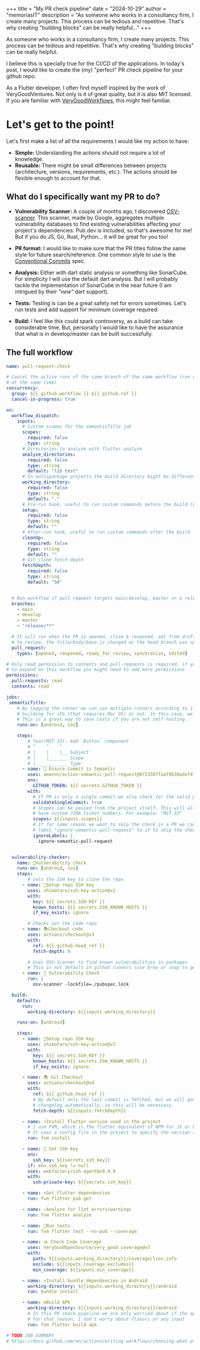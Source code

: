 +++
title = "My PR check pipeline"
date = "2024-10-29"
author = "memoriasIT"
description = "As someone who works in a consultancy firm, I create many projects. This process can be tedious and repetitive. That's why creating \"building blocks\" can be really helpful..."
+++

As someone who works in a consultancy firm, I create many projects. This process can be tedious and repetitive. That's why creating "building blocks" can be really helpful.

I believe this is specially true for the CI/CD of the applications.
In today's post, I would like to create the (my) "perfect" PR check pipeline for your github repo.

As a Flutter developer, I often find myself inspired by the work of VeryGoodVentures. Not only is it of great quality, but it is also MIT licensed. If you are familiar with [VeryGoodWorkflows](https://www.github.com/VeryGoodOpenSource/very_good_workflows/tree/main), this might feel familiar.

# Let's get to the point!

Let's first make a list of all the requirements I would like my action to have:

- **Simple:** Understanding the actions should not require a lot of knowledge.
- **Reusable:** There might be small differences between projects (architecture, versions, requirements, etc.). The actions should be flexible enough to account for that.

## What do I specifically want my PR to do?

- **Vulnerability Scanner:** A couple of months ago, I discovered [OSV-scanner](https://security.googleblog.com/2022/12/announcing-osv-scanner-vulnerability.html). This scanner, made by Google, aggregates multiple vulnerability databases to find existing vulnerabilities affecting your project's dependencies. Pub.dev is included, so that's awesome for me! But if you do JS, Go, Rust, Python... it will be great for you too!

- **PR format:** I would like to make sure that the PR titles follow the same style for future search/reference. One common style to use is the [Conventional Commits](https://www.conventionalcommits.org/en/v1.0.0/) spec.

- **Analysis:** Either with dart static analysis or something like SonarCube. For simplicity I will use the default dart analysis. But I will probably tackle the implementation of SonarCube in the near future (I am intrigued by their _"new"_ dart support).

- **Tests:** Testing is can be a great safety net for errors sometimes. Let's run tests and add support for minimum coverage required.

- **Build:** I feel like this could spark controversy, as a build can take considerable time. But, personally I would like to have the assurance that what is in develop/master can be built successfully.

## The full workflow

```yaml
name: pull-request-check

# Cancel the active runs of the same branch of the same workflow (run only one
# at the same time)
concurrency:
  group: ${{ github.workflow }}-${{ github.ref }}
  cancel-in-progress: true

on:
  workflow_dispatch:
    inputs:
      # Custom scopes for the semanticTitle job
      scopes:
        required: false
        type: string
      # Directories to analyze with flutter analyze
      analyze_directories:
        required: false
        type: string
        default: "lib test"
      # In multipackage projects the build directory might be different
      working_directory:
        required: false
        type: string
        default: "."
      # Pre-run hook, useful to run custom commands before the build (e.g. melos get)
      setup:
        required: false
        type: string
        default: ""
      # After-run hook, useful to run custom commands after the build
      cleanUp:
        required: false
        type: string
        default: ""
      # Git clone fetch-depth
      fetchDepth:
        required: false
        type: string
        default: "50"


  # Run workflow if pull request targets main/develop, master or a release branch.
  branches:
    - main
    - develop
    - master
    - "release/**"

  # It will run when the PR is opened, close & reopened, set from draft to ready
  # to review, the title/body/base is changed or the head branch was updated.
  pull_request:
    types: [opened, reopened, ready_for_review, synchronize, edited]

# Only read permission to contents and pull-requests is required, if you decide
# to expand on this workflow you might need to add more permissions
permissions:
  pull-requests: read
  contents: read

jobs:
 semanticTitle:
    # By tagging the runner we can use multiple runners according to if we are
    # building for iOS (that requires Mac OS) or not. In this case, we don't care.
    # This is a great way to save costs if you are not self-hosting.
    runs-on: [android, ios]

    steps:
        # feat(MIT-33): Add `Button` component
        # ^    ^    ^
        # |    |    |__ Subject
        # |    |_______ Scope
        # |____________ Type
      - name: 🤖 Ensure Commit is Semantic
        uses: amannn/action-semantic-pull-request@0723387faaf9b38adef4775cd42cfd5155ed6017 # v5.5.3
        env:
          GITHUB_TOKEN: ${{ secrets.GITHUB_TOKEN }}
        with:
          # If PR is only a single commit we also check for the valid pattern
          validateSingleCommit: true
          # Scopes can be passed from the project itself. This will allow to
          # have custom JIRA ticket numbers. For example: "MIT-33"
          scopes: ${{inputs.scopes}}
          # If for some reason we want to skip the check in a PR we can add the
          # label "ignore-semantic-pull-request" to it to skip the check.
          ignoreLabels: |
            ignore-semantic-pull-request


  vulnerability-checker:
    name: 🦠️Vulnerability check
    runs-on: [android, ios]
    steps:
        # Sets the SSH key to clone the repo
      - name: 🔑Setup repo SSH key
        uses: shimataro/ssh-key-action@v2
        with:
          key: ${{ secrets.SSH_KEY }}
          known_hosts: ${{ secrets.SSH_KNOWN_HOSTS }}
          if_key_exists: ignore

        # Checks out the code repo
      - name: 📚Checkout code
        uses: actions/checkout@v3
        with:
          ref: ${{ github.head_ref }}
          fetch-depth: 0

        # Uses OSV-Scanner to find known vulnerabilities in packages
        # This is not default in github runners (use brew or snap to get it)
      - name: 🦠️ Vulnerability Check
        run: |
          osv-scanner -lockfile=./pubspec.lock

  build:
    defaults:
      run:
        working-directory: ${{inputs.working_directory}}

    runs-on: [android]

    steps:
      - name: 🔑Setup repo SSH key
        uses: shimataro/ssh-key-action@v2
        with:
          key: ${{ secrets.SSH_KEY }}
          known_hosts: ${{ secrets.SSH_KNOWN_HOSTS }}
          if_key_exists: ignore

      - name: 📚 Git Checkout
        uses: actions/checkout@v4
        with:
          ref: ${{ github.head_ref }}
          # By default only the last commit is fetched, but we will generate a
          # changelog automatically, so this will be necessary.
          fetch-depth: ${{inputs.fetchDepth}}

      - name: ⬇️Install Flutter version used in the project
        # I use FVM, which is the flutter equivalent of NPM for JS or RVM for ruby.
        # It uses a config file in the project to specify the version (.fvmrc).
        run: fvm install

      - name: 🤫 Set SSH Key
        env:
          ssh_key: ${{secrets.ssh_key}}
        if: env.ssh_key != null
        uses: webfactory/ssh-agent@v0.9.0
        with:
          ssh-private-key: ${{secrets.ssh_key}}

      - name: ⬇️Get Flutter dependencies
        run: fvm flutter pub get

      - name: ⚠️Analyze for lint errors/warnings
        run: fvm flutter analyze

      - name: 🧪Run tests
        run: fvm flutter test --no-pub --coverage

      - name: 📊 Check Code Coverage
        uses: VeryGoodOpenSource/very_good_coverage@v3
        with:
          path: ${{inputs.working_directory}}/coverage/lcov.info
          exclude: ${{inputs.coverage_excludes}}
          min_coverage: ${{inputs.min_coverage}}

      - name: ⬇Install bundle dependencies in Android
        working-directory: ${{inputs.working_directory}}/android
        run: bundle install

      - name: ⚙️Build APK
        working-directory: ${{inputs.working_directory}}/android
        # In this PR check pipeline we are only worried about if the app builds,
        # for that reason, I don't worry about flavors or any input
        run: fvm flutter build apk

# TODO JOB SUMMARY
# https://docs.github.com/en/actions/writing-workflows/choosing-what-your-workflow-does/workflow-commands-for-github-actions#adding-a-job-summary
```
